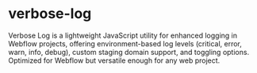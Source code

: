 # verbose-log
Verbose Log is a lightweight JavaScript utility for enhanced logging in Webflow projects, offering environment-based log levels (critical, error, warn, info, debug), custom staging domain support, and toggling options. Optimized for Webflow but versatile enough for any web project.
